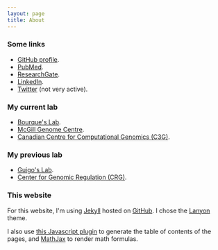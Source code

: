 ```yaml
---
layout: page
title: About
---
```


### Some links

+ [GitHub profile](https://github.com/jmonlong).
+ [PubMed](http://www.ncbi.nlm.nih.gov/pubmed/?term=Monlong%2C%20Jean[Full%20Author%20Name]%20OR%20Monlong%2C%20Jean[Full%20Investigator%20Name]&cmd=DetailsSearch).
+ [ResearchGate](https://www.researchgate.net/profile/Jean_Monlong).
+ [LinkedIn](https://www.linkedin.com/in/jeanmonlong).
+ [Twitter](https://twitter.com/JMonlong/) (not very active).

### My current lab

+ [Bourque's Lab](https://genomequebec.mcgill.ca/gbourque/).
+ [McGill Genome Centre](http://www.mcgillgenomecentre.org/).
+ [Canadian Centre for Computational Genomics (C3G)](http://computationalgenomics.ca/).

### My previous lab

+ [Guigo's Lab](http://big.crg.cat/computational_biology_of_rna_processing).
+ [Center for Genomic Regulation (CRG)](http://www.crg.eu/).

### This website

For this website, I'm using [Jekyll](http://jekyllrb.com/) hosted on [GitHub](https://github.com/). I chose the [Lanyon](http://lanyon.getpoole.com/) theme.

I also use [this Javascript plugin](https://github.com/ghiculescu/jekyll-table-of-contents) to generate the table of contents of the pages, and [MathJax](http://docs.mathjax.org/en/latest/mathjax.html) to render math formulas.

